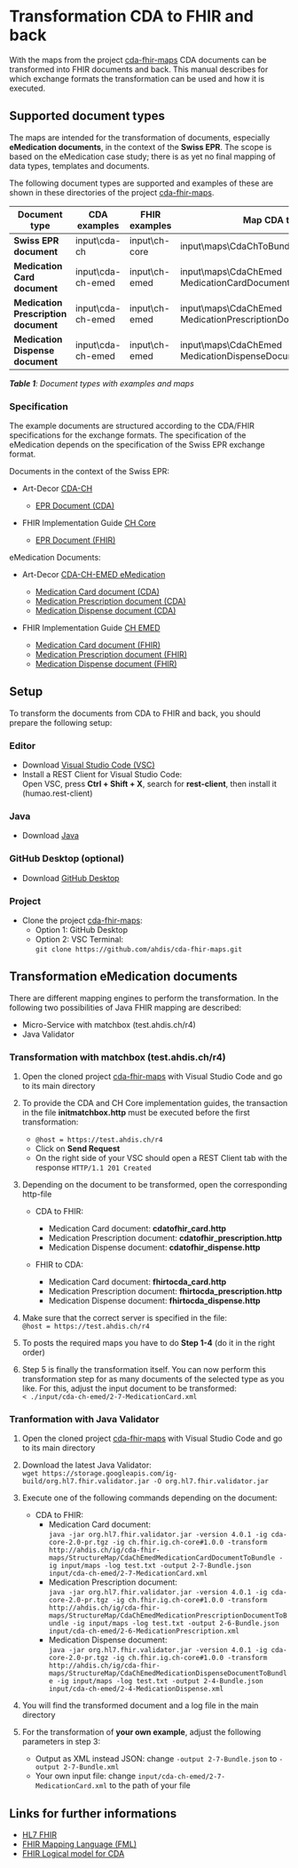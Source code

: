 # Transformation CDA to FHIR and back

With the maps from the project [cda-fhir-maps](https://github.com/ahdis/cda-fhir-maps) CDA documents can be transformed into FHIR documents and back. This manual describes for which exchange formats the transformation can be used and how it is executed.

## Supported document types
The maps are intended for the transformation of documents, especially **eMedication documents**, in the context of the **Swiss EPR**. The scope is based on the eMedication case study; there is as yet no final mapping of data types, templates and documents.

The following document types are supported and examples of these are shown in these directories of the project [cda-fhir-maps](https://github.com/ahdis/cda-fhir-maps).

Document type | CDA examples | FHIR examples | Map CDA to FHIR | Map FHIR to CDA
-------- | -------- | -------- | -------- | --------
**Swiss EPR document** | input\cda-ch | input\ch-core | input\maps\CdaChToBundle.map | input\maps\BundleToCdaCh.map
**Medication Card document** | input\cda-ch-emed | input\ch-emed | input\maps\CdaChEmed MedicationCardDocumentToBundle.map | input\maps\BundleToCdaChEmed MedicationCardDocument.map
**Medication Prescription document** | input\cda-ch-emed | input\ch-emed | input\maps\CdaChEmed MedicationPrescriptionDocumentToBundle.map | input\maps\BundleToCdaChEmed MedicationPrescriptionDocument.map
**Medication Dispense document** | input\cda-ch-emed | input\ch-emed | input\maps\CdaChEmed MedicationDispenseDocumentToBundle.map | input\maps\BundleToCdaCh EmedMedicationDispenseDocument.map

***Table 1**: Document types with examples and maps*

### Specification

The example documents are structured according to the CDA/FHIR specifications for the exchange formats. The specification of the eMedication depends on the specification of the Swiss EPR exchange format.

Documents in the context of the Swiss EPR:

* Art-Decor [CDA-CH](https://art-decor.org/art-decor/decor-project--hl7chcda-)
   * [EPR Document (CDA)](https://art-decor.org/art-decor/decor-templates--hl7chcda-?section=templates&amp;id=2.16.756.5.30.1.1.10.1.9&amp;effectiveDate=2019-10-17T15:22:41&amp;language=en-US)
   
* FHIR Implementation Guide [CH Core](http://fhir.ch/ig/ch-core/index.html)
   * [EPR Document (FHIR)](https://build.fhir.org/ig/hl7ch/ch-core//StructureDefinition-ch-core-document-epr.html)

eMedication Documents:

* Art-Decor [CDA-CH-EMED eMedication](https://art-decor.org/art-decor/decor-project--cdachemed-)
   * [Medication Card document (CDA)](https://art-decor.org/art-decor/decor-templates--cdachemed-?section=templates&amp;id=2.16.756.5.30.1.1.10.1.3&amp;effectiveDate=2016-05-13T00:00:00&amp;language=en-US)
   * [Medication Prescription document (CDA)](https://art-decor.org/art-decor/decor-templates--cdachemed-?section=templates&amp;id=2.16.756.5.30.1.1.10.1.4&amp;effectiveDate=2016-05-21T00:00:00&amp;language=en-US)
   * [Medication Dispense document (CDA)](https://art-decor.org/art-decor/decor-templates--cdachemed-?section=templates&amp;id=2.16.756.5.30.1.1.10.1.5&amp;effectiveDate=2016-05-21T00:00:00&amp;language=en-US)   
   
* FHIR Implementation Guide [CH EMED](http://fhir.ch/ig/ch-emed/index.html)
   * [Medication Card document (FHIR)](http://fhir.ch/ig/ch-emed/StructureDefinition-ch-emed-document-medicationcard.html)
   * [Medication Prescription document (FHIR)](http://fhir.ch/ig/ch-emed/StructureDefinition-ch-emed-document-medicationprescription.html)
    * [Medication Dispense document (FHIR)](http://fhir.ch/ig/ch-emed/StructureDefinition-ch-emed-document-medicationdispense.html)

## Setup

To transform the documents from CDA to FHIR and back, you should prepare the following setup:

### Editor

* Download [Visual Studio Code (VSC)](https://code.visualstudio.com/docs/setup/setup-overview)
* Install a REST Client for Visual Studio Code:   
    Open VSC, press **Ctrl + Shift + X**, search for **rest-client**, then install it (humao.rest-client) 

### Java

* Download [Java](https://www.java.com/de/download/help/download_options.xml)

### GitHub Desktop (optional)

* Download [GitHub Desktop](https://desktop.github.com/)

### Project

* Clone the project [cda-fhir-maps](https://github.com/ahdis/cda-fhir-maps):
   * Option 1: GitHub Desktop
   * Option 2: VSC Terminal:   
    `git clone https://github.com/ahdis/cda-fhir-maps.git`

## Transformation eMedication documents

There are different mapping engines to perform the transformation. In the following two possibilities of Java FHIR mapping are described:

 - Micro-Service with matchbox (test.ahdis.ch/r4)
 - Java Validator

### Transformation with matchbox (test.ahdis.ch/r4)

1. Open the cloned project [cda-fhir-maps](https://github.com/ahdis/cda-fhir-maps) with Visual Studio Code and go to its main directory

2. To provide the CDA and CH Core implementation guides, the transaction in the file **initmatchbox.http** must be executed before the first transformation:
   * `@host = https://test.ahdis.ch/r4`
   * Click on **Send Request**
   * On the right side of your VSC should open a REST Client tab with the response `HTTP/1.1 201 Created`

3. Depending on the document to be transformed, open the corresponding http-file
   * CDA to FHIR:
      * Medication Card document: **cdatofhir_card.http**
      * Medication Prescription document: **cdatofhir_prescription.http**
      * Medication Dispense document: **cdatofhir_dispense.http**  
      
   * FHIR to CDA:
      * Medication Card document: **fhirtocda_card.http**
      * Medication Prescription document: **fhirtocda_prescription.http**
      * Medication Dispense document: **fhirtocda_dispense.http**      
     
4. Make sure that the correct server is specified in the file:   
    `@host = https://test.ahdis.ch/r4`   
    
5. To posts the required maps you have to do **Step 1-4** (do it in the right order)

6. Step 5 is finally the transformation itself. You can now perform this transformation step for as many documents of the selected type as you like. For this, adjust the input document to be transformed:   
    `< ./input/cda-ch-emed/2-7-MedicationCard.xml`

### Tranformation with Java Validator

1. Open the cloned project [cda-fhir-maps](https://github.com/ahdis/cda-fhir-maps) with Visual Studio Code and go to its main directory   

2. Download the latest Java Validator:   
    `wget https://storage.googleapis.com/ig-build/org.hl7.fhir.validator.jar -O org.hl7.fhir.validator.jar`   
    
3. Execute one of the following commands depending on the document:
    
   * CDA to FHIR:
      * Medication Card document:   
     `java -jar org.hl7.fhir.validator.jar -version 4.0.1 -ig cda-core-2.0-pr.tgz -ig ch.fhir.ig.ch-core#1.0.0 -transform http://ahdis.ch/ig/cda-fhir-maps/StructureMap/CdaChEmedMedicationCardDocumentToBundle -ig input/maps -log test.txt -output 2-7-Bundle.json input/cda-ch-emed/2-7-MedicationCard.xml`
      * Medication Prescription document:   
     `java -jar org.hl7.fhir.validator.jar -version 4.0.1 -ig cda-core-2.0-pr.tgz -ig ch.fhir.ig.ch-core#1.0.0 -transform http://ahdis.ch/ig/cda-fhir-maps/StructureMap/CdaChEmedMedicationPrescriptionDocumentToBundle -ig input/maps -log test.txt -output 2-6-Bundle.json input/cda-ch-emed/2-6-MedicationPrescription.xml`
      * Medication Dispense document:   
     `java -jar org.hl7.fhir.validator.jar -version 4.0.1 -ig cda-core-2.0-pr.tgz -ig ch.fhir.ig.ch-core#1.0.0 -transform http://ahdis.ch/ig/cda-fhir-maps/StructureMap/CdaChEmedMedicationDispenseDocumentToBundle -ig input/maps -log test.txt -output 2-4-Bundle.json input/cda-ch-emed/2-4-MedicationDispense.xml`   

4. You will find the transformed document and a log file in the main directory

5. For the transformation of **your own example**, adjust the following parameters in step 3:

   * Output as XML instead JSON: change `-output 2-7-Bundle.json` to `-output 2-7-Bundle.xml`
   * Your own input file: change `input/cda-ch-emed/2-7-MedicationCard.xml` to the path of your file

## Links for further informations

* [HL7 FHIR](http://www.hl7.org/fhir/)
* [FHIR Mapping Language (FML)](https://www.hl7.org/fhir/mapping-language.html)
* [FHIR Logical model for CDA](http://build.fhir.org/ig/HL7/cda-core-2.0/branches/master/index.html)
